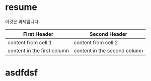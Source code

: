 # resume
이것은 과제입니다.

First Header | Second Header
-------------|--------------
content from cell 1 | content from cell 2
content in the first column | content in the second column

<html>
  <body>
    <h1>asdfdsf</h1>
  </body>
</html>
